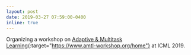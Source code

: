 ```yaml
---
layout: post
date: 2019-03-27 07:59:00-0400
inline: true
---
```


Organizing a workshop on [Adaptive & Multitask Learning](https://www.amtl-workshop.org/home){:target="https://www.amtl-workshop.org/home"} at ICML 2019.
